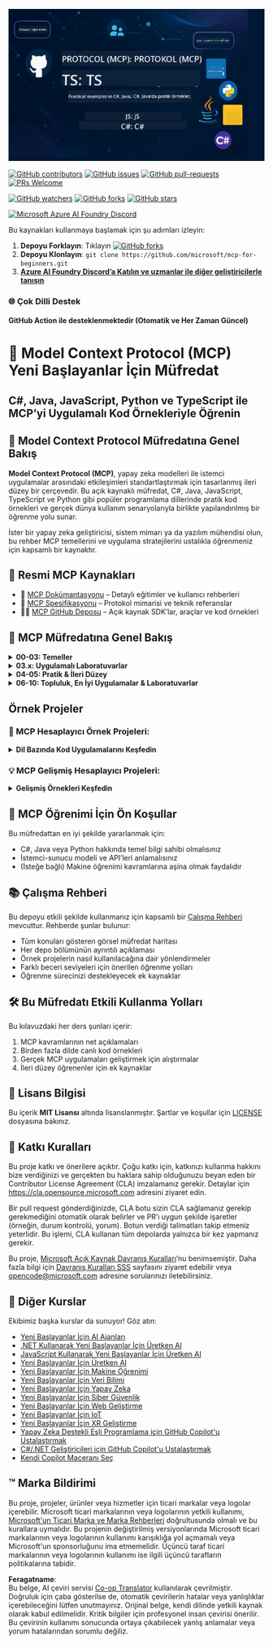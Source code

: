 <!--
CO_OP_TRANSLATOR_METADATA:
{
  "original_hash": "5dc09d7099d2f09f3e472bc8f073622d",
  "translation_date": "2025-06-23T14:29:42+00:00",
  "source_file": "README.md",
  "language_code": "tr"
}
-->
![MCP-for-beginners](../../translated_images/mcp-beginners.2ce2b317996369ff66c5b72e25eff9d4288ab2741fc70c0b4e523d1ae1e249fd.tr.png) 

[![GitHub contributors](https://img.shields.io/github/contributors/microsoft/mcp-for-beginners.svg)](https://GitHub.com/microsoft/mcp-for-beginners/graphs/contributors)
[![GitHub issues](https://img.shields.io/github/issues/microsoft/mcp-for-beginners.svg)](https://GitHub.com/microsoft/mcp-for-beginners/issues)
[![GitHub pull-requests](https://img.shields.io/github/issues-pr/microsoft/mcp-for-beginners.svg)](https://GitHub.com/microsoft/mcp-for-beginners/pulls)
[![PRs Welcome](https://img.shields.io/badge/PRs-welcome-brightgreen.svg?style=flat-square)](http://makeapullrequest.com)

[![GitHub watchers](https://img.shields.io/github/watchers/microsoft/mcp-for-beginners.svg?style=social&label=Watch)](https://GitHub.com/microsoft/mcp-for-beginners/watchers)
[![GitHub forks](https://img.shields.io/github/forks/microsoft/mcp-for-beginners.svg?style=social&label=Fork)](https://GitHub.com/microsoft/mcp-for-beginners/fork)
[![GitHub stars](https://img.shields.io/github/stars/microsoft/mcp-for-beginners?style=social&label=Star)](https://GitHub.com/microsoft/mcp-for-beginners/stargazers)


[![Microsoft Azure AI Foundry Discord](https://dcbadge.vercel.app/api/server/ByRwuEEgH4)](https://discord.com/invite/ByRwuEEgH4)


Bu kaynakları kullanmaya başlamak için şu adımları izleyin:
1. **Depoyu Forklayın**: Tıklayın [![GitHub forks](https://img.shields.io/github/forks/microsoft/mcp-for-beginners.svg?style=social&label=Fork)](https://GitHub.com/microsoft/mcp-for-beginners/fork)
2. **Depoyu Klonlayın**:   `git clone https://github.com/microsoft/mcp-for-beginners.git`
3. [**Azure AI Foundry Discord’a Katılın ve uzmanlar ile diğer geliştiricilerle tanışın**](https://discord.com/invite/ByRwuEEgH4)


### 🌐 Çok Dilli Destek

#### GitHub Action ile desteklenmektedir (Otomatik ve Her Zaman Güncel)

# 🚀 Model Context Protocol (MCP) Yeni Başlayanlar İçin Müfredat

## **C#, Java, JavaScript, Python ve TypeScript ile MCP’yi Uygulamalı Kod Örnekleriyle Öğrenin**

## 🧠 Model Context Protocol Müfredatına Genel Bakış

**Model Context Protocol (MCP)**, yapay zeka modelleri ile istemci uygulamalar arasındaki etkileşimleri standartlaştırmak için tasarlanmış ileri düzey bir çerçevedir. Bu açık kaynaklı müfredat, C#, Java, JavaScript, TypeScript ve Python gibi popüler programlama dillerinde pratik kod örnekleri ve gerçek dünya kullanım senaryolarıyla birlikte yapılandırılmış bir öğrenme yolu sunar.

İster bir yapay zeka geliştiricisi, sistem mimarı ya da yazılım mühendisi olun, bu rehber MCP temellerini ve uygulama stratejilerini ustalıkla öğrenmeniz için kapsamlı bir kaynaktır.

## 🔗 Resmi MCP Kaynakları

- 📘 [MCP Dokümantasyonu](https://modelcontextprotocol.io/) – Detaylı eğitimler ve kullanıcı rehberleri  
- 📜 [MCP Spesifikasyonu](https://spec.modelcontextprotocol.io/) – Protokol mimarisi ve teknik referanslar  
- 🧑‍💻 [MCP GitHub Deposu](https://github.com/modelcontextprotocol) – Açık kaynak SDK’lar, araçlar ve kod örnekleri  

## 🧭 MCP Müfredatına Genel Bakış

<details>
  <summary><strong>00-03: Temeller</strong></summary>

- **00. MCP’ye Giriş**  
  Model Context Protocol’ün genel tanıtımı ve yapay zeka süreçlerindeki önemi. [Daha fazlası](./00-Introduction/README.md)
- **01. Temel Kavramların Açıklaması**  
  MCP’nin temel kavramlarının derinlemesine incelenmesi. [Daha fazlası](./01-CoreConcepts/README.md)
- **02. MCP’de Güvenlik**  
  Güvenlik tehditleri ve en iyi uygulamalar. [Daha fazlası](./02-Security/README.md)
- **03. MCP ile Başlarken**  
  Ortam kurulumu, temel sunucu/istemciler, entegrasyon. [Daha fazlası](./03-GettingStarted/README.md)
</details>

<details>
  <summary><strong>03.x: Uygulamalı Laboratuvarlar</strong></summary>

- **3.1. İlk sunucu** – [Rehber](./03-GettingStarted/01-first-server/README.md)
- **3.2. İlk istemci** – [Rehber](./03-GettingStarted/02-client/README.md)
- **3.3. LLM ile istemci** – [Rehber](./03-GettingStarted/03-llm-client/README.md)
- **3.4. Visual Studio Code ile sunucu kullanımı** – [Rehber](./03-GettingStarted/04-vscode/README.md)
- **3.5. SSE kullanarak sunucu oluşturma** – [Rehber](./03-GettingStarted/05-sse-server/README.md)
- **3.6. HTTP Akışı** – [Rehber](./03-GettingStarted/06-http-streaming/README.md)
- **3.7. AI Toolkit kullanımı** – [Rehber](./03-GettingStarted/07-aitk/README.md)
- **3.8. Sunucunuzu test etme** – [Rehber](./03-GettingStarted/08-testing/README.md)
- **3.9. Sunucunuzu dağıtma** – [Rehber](./03-GettingStarted/09-deployment/README.md)
</details>

<details>
  <summary><strong>04-05: Pratik & İleri Düzey</strong></summary>

- **04. Pratik Uygulama**  
  SDK’lar, hata ayıklama, test etme, yeniden kullanılabilir prompt şablonları. [Daha fazlası](./04-PracticalImplementation/README.md)
- **05. MCP’de İleri Konular**  
  Çok modlu yapay zeka, ölçeklendirme, kurumsal kullanım. [Daha fazlası](./05-AdvancedTopics/README.md)
- **5.1. MCP’nin Azure ile Entegrasyonu** – [Rehber](./05-AdvancedTopics/mcp-integration/README.md)
- **5.2. Çok modluluk** – [Rehber](./05-AdvancedTopics/mcp-multi-modality/README.md)
- **5.3. MCP OAuth2 Demo** – [Rehber](./05-AdvancedTopics/mcp-oauth2-demo/README.md)
- **5.4. Root Contexts** – [Rehber](./05-AdvancedTopics/mcp-root-contexts/README.md)
- **5.5. Routing** – [Rehber](./05-AdvancedTopics/mcp-routing/README.md)
- **5.6. Sampling** – [Rehber](./05-AdvancedTopics/mcp-sampling/README.md)
- **5.7. Scaling** – [Rehber](./05-AdvancedTopics/mcp-scaling/README.md)
- **5.8. Security** – [Rehber](./05-AdvancedTopics/mcp-security/README.md)
- **5.9. Web Search MCP** – [Rehber](./05-AdvancedTopics/web-search-mcp/README.md)
- **5.10. Gerçek Zamanlı Akış** – [Rehber](./05-AdvancedTopics/mcp-realtimestreaming/README.md)
- **5.11. Gerçek Zamanlı Web Araması** – [Rehber](./05-AdvancedTopics/mcp-realtimesearch/README.md)
</details>

<details>
  <summary><strong>06-10: Topluluk, En İyi Uygulamalar & Laboratuvarlar</strong></summary>

- **06. Topluluk Katkıları** – [Rehber](./06-CommunityContributions/README.md)
- **07. Erken Benimsemeden Öğrenilenler** – [Kılavuz](./07-LessonsFromEarlyAdoption/README.md)
- **08. MCP İçin En İyi Uygulamalar** – [Kılavuz](./08-BestPractices/README.md)
- **09. MCP Vaka İncelemeleri** – [Kılavuz](./09-CaseStudy/README.md)
- **10. Yapay Zeka İş Akışlarını Kolaylaştırma: AI Toolkit ile MCP Sunucusu Oluşturma** – [Uygulamalı Laboratuvar](./10-StreamliningAIWorkflowsBuildingAnMCPServerWithAIToolkit/README.md)
</details>

## Örnek Projeler

### 🧮 MCP Hesaplayıcı Örnek Projeleri:
<details>
  <summary><strong>Dil Bazında Kod Uygulamalarını Keşfedin</strong></summary>

  - [C# MCP Sunucu Örneği](./03-GettingStarted/samples/csharp/README.md)
  - [Java MCP Hesaplayıcı](./03-GettingStarted/samples/java/calculator/README.md)
  - [JavaScript MCP Demo](./03-GettingStarted/samples/javascript/README.md)
  - [Python MCP Sunucu](../../03-GettingStarted/samples/python/mcp_calculator_server.py)
  - [TypeScript MCP Örneği](./03-GettingStarted/samples/typescript/README.md)

</details>

### 💡 MCP Gelişmiş Hesaplayıcı Projeleri:
<details>
  <summary><strong>Gelişmiş Örnekleri Keşfedin</strong></summary>

  - [Gelişmiş C# Örneği](./04-PracticalImplementation/samples/csharp/README.md)
  - [Java Container Uygulama Örneği](./04-PracticalImplementation/samples/java/containerapp/README.md)
  - [JavaScript Gelişmiş Örnek](./04-PracticalImplementation/samples/javascript/README.md)
  - [Python Karmaşık Uygulama](../../04-PracticalImplementation/samples/python/mcp_sample.py)
  - [TypeScript Container Örneği](./04-PracticalImplementation/samples/typescript/README.md)

</details>


## 🎯 MCP Öğrenimi İçin Ön Koşullar

Bu müfredattan en iyi şekilde yararlanmak için:

- C#, Java veya Python hakkında temel bilgi sahibi olmalısınız
- İstemci-sunucu modeli ve API’leri anlamalısınız
- (İsteğe bağlı) Makine öğrenimi kavramlarına aşina olmak faydalıdır

## 📚 Çalışma Rehberi

Bu depoyu etkili şekilde kullanmanız için kapsamlı bir [Çalışma Rehberi](./study_guide.md) mevcuttur. Rehberde şunlar bulunur:

- Tüm konuları gösteren görsel müfredat haritası
- Her depo bölümünün ayrıntılı açıklaması
- Örnek projelerin nasıl kullanılacağına dair yönlendirmeler
- Farklı beceri seviyeleri için önerilen öğrenme yolları
- Öğrenme sürecinizi destekleyecek ek kaynaklar

## 🛠️ Bu Müfredatı Etkili Kullanma Yolları

Bu kılavuzdaki her ders şunları içerir:

1. MCP kavramlarının net açıklamaları  
2. Birden fazla dilde canlı kod örnekleri  
3. Gerçek MCP uygulamaları geliştirmek için alıştırmalar  
4. İleri düzey öğrenenler için ek kaynaklar  

## 📜 Lisans Bilgisi

Bu içerik **MIT Lisansı** altında lisanslanmıştır. Şartlar ve koşullar için [LICENSE](../../LICENSE) dosyasına bakınız.

## 🤝 Katkı Kuralları

Bu proje katkı ve önerilere açıktır. Çoğu katkı için, katkınızı kullanma hakkını bize verdiğinizi ve gerçekten bu haklara sahip olduğunuzu beyan eden bir Contributor License Agreement (CLA) imzalamanız gerekir. Detaylar için <https://cla.opensource.microsoft.com> adresini ziyaret edin.

Bir pull request gönderdiğinizde, CLA botu sizin CLA sağlamanız gerekip gerekmediğini otomatik olarak belirler ve PR’ı uygun şekilde işaretler (örneğin, durum kontrolü, yorum). Botun verdiği talimatları takip etmeniz yeterlidir. Bu işlemi, CLA kullanan tüm depolarda yalnızca bir kez yapmanız gerekir.

Bu proje, [Microsoft Açık Kaynak Davranış Kuralları](https://opensource.microsoft.com/codeofconduct/)’nu benimsemiştir. Daha fazla bilgi için [Davranış Kuralları SSS](https://opensource.microsoft.com/codeofconduct/faq/) sayfasını ziyaret edebilir veya [opencode@microsoft.com](mailto:opencode@microsoft.com) adresine sorularınızı iletebilirsiniz.

## 🎒 Diğer Kurslar  
Ekibimiz başka kurslar da sunuyor! Göz atın:

- [Yeni Başlayanlar İçin AI Ajanları](https://github.com/microsoft/ai-agents-for-beginners?WT.mc_id=academic-105485-koreyst)
- [.NET Kullanarak Yeni Başlayanlar İçin Üretken AI](https://github.com/microsoft/Generative-AI-for-beginners-dotnet?WT.mc_id=academic-105485-koreyst)
- [JavaScript Kullanarak Yeni Başlayanlar İçin Üretken AI](https://github.com/microsoft/generative-ai-with-javascript?WT.mc_id=academic-105485-koreyst)
- [Yeni Başlayanlar İçin Üretken AI](https://github.com/microsoft/generative-ai-for-beginners?WT.mc_id=academic-105485-koreyst)
- [Yeni Başlayanlar İçin Makine Öğrenimi](https://aka.ms/ml-beginners?WT.mc_id=academic-105485-koreyst)
- [Yeni Başlayanlar İçin Veri Bilimi](https://aka.ms/datascience-beginners?WT.mc_id=academic-105485-koreyst)
- [Yeni Başlayanlar İçin Yapay Zeka](https://aka.ms/ai-beginners?WT.mc_id=academic-105485-koreyst)
- [Yeni Başlayanlar İçin Siber Güvenlik](https://github.com/microsoft/Security-101??WT.mc_id=academic-96948-sayoung)
- [Yeni Başlayanlar İçin Web Geliştirme](https://aka.ms/webdev-beginners?WT.mc_id=academic-105485-koreyst)
- [Yeni Başlayanlar İçin IoT](https://aka.ms/iot-beginners?WT.mc_id=academic-105485-koreyst)
- [Yeni Başlayanlar İçin XR Geliştirme](https://github.com/microsoft/xr-development-for-beginners?WT.mc_id=academic-105485-koreyst)
- [Yapay Zeka Destekli Eşli Programlama için GitHub Copilot'u Ustalaştırmak](https://aka.ms/GitHubCopilotAI?WT.mc_id=academic-105485-koreyst)
- [C#/.NET Geliştiricileri için GitHub Copilot'u Ustalaştırmak](https://github.com/microsoft/mastering-github-copilot-for-dotnet-csharp-developers?WT.mc_id=academic-105485-koreyst)
- [Kendi Copilot Maceranı Seç](https://github.com/microsoft/CopilotAdventures?WT.mc_id=academic-105485-koreyst)


## ™️ Marka Bildirimi

Bu proje, projeler, ürünler veya hizmetler için ticari markalar veya logolar içerebilir. Microsoft ticari markalarının veya logolarının yetkili kullanımı, [Microsoft'un Ticari Marka ve Marka Rehberleri](https://www.microsoft.com/legal/intellectualproperty/trademarks/usage/general) doğrultusunda olmalı ve bu kurallara uymalıdır. Bu projenin değiştirilmiş versiyonlarında Microsoft ticari markalarının veya logolarının kullanımı karışıklığa yol açmamalı veya Microsoft'un sponsorluğunu ima etmemelidir. Üçüncü taraf ticari markalarının veya logolarının kullanımı ise ilgili üçüncü tarafların politikalarına tabidir.

**Feragatname**:  
Bu belge, AI çeviri servisi [Co-op Translator](https://github.com/Azure/co-op-translator) kullanılarak çevrilmiştir. Doğruluk için çaba gösterilse de, otomatik çevirilerin hatalar veya yanlışlıklar içerebileceğini lütfen unutmayınız. Orijinal belge, kendi dilinde yetkili kaynak olarak kabul edilmelidir. Kritik bilgiler için profesyonel insan çevirisi önerilir. Bu çevirinin kullanımı sonucunda ortaya çıkabilecek yanlış anlamalar veya yorum hatalarından sorumlu değiliz.